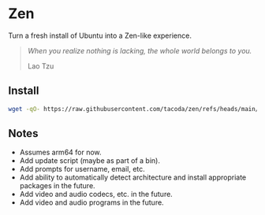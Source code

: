 # Zen

Turn a fresh install of Ubuntu into a Zen-like experience.

> _When you realize nothing is lacking, the whole world belongs to you._
>
> Lao Tzu

## Install

```sh
wget -qO- https://raw.githubusercontent.com/tacoda/zen/refs/heads/main/zen | bash
```

## Notes

- Assumes arm64 for now.
- Add update script (maybe as part of a bin).
- Add prompts for username, email, etc.
- Add ability to automatically detect architecture and install appropriate packages in the future.
- Add video and audio codecs, etc. in the future.
- Add video and audio programs in the future.
